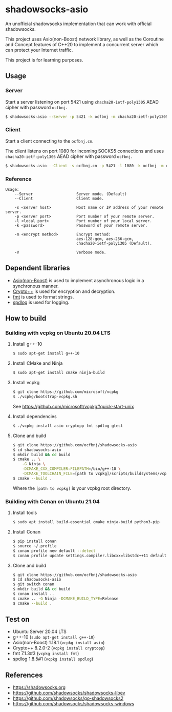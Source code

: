 # shadowsocks-asio

An unofficial shadowsocks implementation that can work with official shadowsocks.

This project uses Asio(non-Boost) network library, as well as the Coroutine and Concept features of C++20 to implement a concurrent server which can protect your Internet traffic.

This project is for learning purposes.

## Usage

### Server

Start a server listening on port 5421 using `chacha20-ietf-poly1305` AEAD cipher with password `ocfbnj`.

~~~bash
$ shadowsocks-asio --Server -p 5421 -k ocfbnj -m chacha20-ietf-poly1305
~~~

### Client

Start a client connecting to the `ocfbnj.cn`.

The client listens on port 1080 for incoming SOCKS5 connections and uses `chacha20-ietf-poly1305` AEAD cipher with password `ocfbnj`.

~~~bash
$ shadowsocks-asio --Client -s ocfbnj.cn -p 5421 -l 1080 -k ocfbnj -m chacha20-ietf-poly1305
~~~

### Reference

~~~text
Usage: 
    --Server                   Server mode. (Default)
    --Client                   Client mode.

    -s <server host>           Host name or IP address of your remote server.
    -p <server port>           Port number of your remote server.
    -l <local port>            Port number of your local server.
    -k <password>              Password of your remote server.

    -m <encrypt method>        Encrypt method:
                               aes-128-gcm, aes-256-gcm,
                               chacha20-ietf-poly1305 (Default).

    -V                         Verbose mode.
~~~

## Dependent libraries
- [Asio(non-Boost)](https://think-async.com/Asio/) is used to implement asynchronous logic in a synchronous manner. 
- [Crypto++](https://github.com/weidai11/cryptopp) is used for encryption and decryption.
- [fmt](https://github.com/fmtlib/fmt) is used to format strings.
- [spdlog](https://github.com/gabime/spdlog) is used for logging.

## How to build

### Building with vcpkg on Ubuntu 20.04 LTS

1. Install g++-10
    ~~~bash
    $ sudo apt-get install g++-10
    ~~~

2. Install CMake and Ninja
    ~~~bash
    $ sudo apt-get install cmake ninja-build
    ~~~

3. Install vcpkg
    ~~~bash
    $ git clone https://github.com/microsoft/vcpkg
    $ ./vcpkg/bootstrap-vcpkg.sh
    ~~~
    See <https://github.com/microsoft/vcpkg#quick-start-unix>

4. Install dependencies
    ~~~bash
    $ ./vcpkg install asio cryptopp fmt spdlog gtest
    ~~~

5. Clone and build
    ~~~bash
    $ git clone https://github.com/ocfbnj/shadowsocks-asio
    $ cd shadowsocks-asio
    $ mkdir build && cd build
    $ cmake .. \
        -G Ninja \
        -DCMAKE_CXX_COMPILER:FILEPATH=/bin/g++-10 \
        -DCMAKE_TOOLCHAIN_FILE=[path to vcpkg]/scripts/buildsystems/vcpkg.cmake
    $ cmake --build .
    ~~~
    Where the `[path to vcpkg]` is your vcpkg root directory.

### Building with Conan on Ubuntu 21.04

1. Install tools
    ~~~bash
    $ sudo apt install build-essential cmake ninja-build python3-pip
    ~~~

2. Install Conan
    ~~~bash
    $ pip install conan
    $ source ~/.profile
    $ conan profile new default --detect
    $ conan profile update settings.compiler.libcxx=libstdc++11 default
    ~~~

3. Clone and build
    ~~~bash
    $ git clone https://github.com/ocfbnj/shadowsocks-asio
    $ cd shadowsocks-asio
    $ git switch conan
    $ mkdir build && cd build
    $ conan install ..
    $ cmake .. -G Ninja -DCMAKE_BUILD_TYPE=Release
    $ cmake --build .
    ~~~

## Test on
- Ubuntu Server 20.04 LTS
- g++-10 (`sudo apt-get install g++-10`)
- Asio(non-Boost) 1.18.1 (`vcpkg install asio`)
- Crypto++ 8.2.0-2 (`vcpkg install cryptopp`)
- fmt 7.1.3#3 (`vcpkg install fmt`)
- spdlog 1.8.5#1 (`vcpkg install spdlog`)

## References
- <https://shadowsocks.org>
- <https://github.com/shadowsocks/shadowsocks-libev>
- <https://github.com/shadowsocks/go-shadowsocks2>
- <https://github.com/shadowsocks/shadowsocks-windows>

